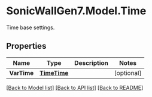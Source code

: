 # SonicWallGen7.Model.Time
Time base settings.

## Properties

Name | Type | Description | Notes
------------ | ------------- | ------------- | -------------
**VarTime** | [**TimeTime**](TimeTime.md) |  | [optional] 

[[Back to Model list]](../README.md#documentation-for-models) [[Back to API list]](../README.md#documentation-for-api-endpoints) [[Back to README]](../README.md)

